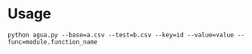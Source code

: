 # Usage

```shell
python agua.py --base=a.csv --test=b.csv --key=id --value=value --func=module.function_name
```


